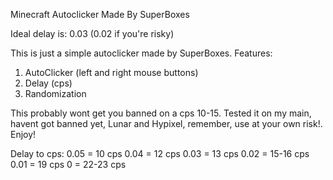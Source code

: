 Minecraft Autoclicker
Made By SuperBoxes

Ideal delay is: 0.03 (0.02 if you're risky)

This is just a simple autoclicker made by SuperBoxes.
Features:
1. AutoClicker (left and right mouse buttons)
2. Delay (cps)
3. Randomization

This probably wont get you banned on a cps 10-15. Tested it on my main, havent got banned yet, Lunar and Hypixel, remember, use at your own risk!. Enjoy!


Delay to cps:
0.05 = 10 cps
0.04 = 12 cps
0.03 = 13 cps
0.02 = 15-16 cps
0.01 = 19 cps
0 = 22-23 cps
